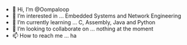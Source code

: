- 👋 Hi, I’m @Oompaloop
- 👀 I’m interested in ... Embedded Systems and Network Engineering
- 🌱 I’m currently learning ... C, Assembly, Java and Python
- 💞️ I’m looking to collaborate on ... nothing at the moment
- 📫 How to reach me ... ha

<!---
Oompaloop/Oompaloop is a ✨ special ✨ repository because its `README.md` (this file) appears on your GitHub profile.
You can click the Preview link to take a look at your changes.
--->
